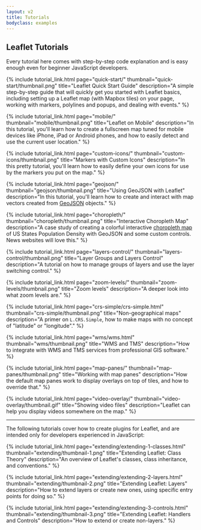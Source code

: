 ```yaml
---
layout: v2
title: Tutorials
bodyclass: examples
---
```


## Leaflet Tutorials

Every tutorial here comes with step-by-step code explanation and is easy enough even for beginner JavaScript developers.


{% include tutorial_link.html
page="quick-start/"
thumbnail="quick-start/thumbnail.png"
title="Leaflet Quick Start Guide"
description="A simple step-by-step guide that will quickly get you started with Leaflet basics, including setting up a Leaflet map (with Mapbox tiles) on your page, working with markers, polylines and popups, and dealing with events."
%}


{% include tutorial_link.html
page="mobile/"
thumbnail="mobile/thumbnail.png"
title="Leaflet on Mobile"
description="In this tutorial, you'll learn how to create a fullscreen map tuned for mobile devices like iPhone, iPad or Android phones, and how to easily detect and use the current user location."
%}


{% include tutorial_link.html
page="custom-icons/"
thumbnail="custom-icons/thumbnail.png"
title="Markers with Custom Icons"
description="In this pretty tutorial, you'll learn how to easily define your own icons for use by the markers you put on the map."
%}


{% include tutorial_link.html
page="geojson/"
thumbnail="geojson/thumbnail.png"
title="Using GeoJSON with Leaflet"
description="In this tutorial, you'll learn how to create and interact with map vectors created from [GeoJSON](http://geojson.org/) objects."
%}


{% include tutorial_link.html
page="choropleth/"
thumbnail="choropleth/thumbnail.png"
title="Interactive Choropleth Map"
description="A case study of creating a colorful interactive [choropleth map](http://en.wikipedia.org/wiki/Choropleth_map) of US States Population Density with GeoJSON and some custom controls. News websites will love this."
%}


{% include tutorial_link.html
page="layers-control/"
thumbnail="layers-control/thumbnail.png"
title="Layer Groups and Layers Control"
description="A tutorial on how to manage groups of layers and use the layer switching control."
%}


{% include tutorial_link.html
page="zoom-levels/"
thumbnail="zoom-levels/thumbnail.png"
title="Zoom levels"
description="A deeper look into what zoom levels are."
%}

{% include tutorial_link.html
page="crs-simple/crs-simple.html"
thumbnail="crs-simple/thumbnail.png"
title="Non-geographical maps"
description="A primer on `L.CRS.Simple`, how to make maps with no concept of \"latitude\" or \"longitude\"."
%}


{% include tutorial_link.html
page="wms/wms.html"
thumbnail="wms/thumbnail.png"
title="WMS and TMS"
description="How to integrate with WMS and TMS services from professional GIS software."
%}


{% include tutorial_link.html
page="map-panes/"
thumbnail="map-panes/thumbnail.png"
title="Working with map panes"
description="How the default map panes work to display overlays on top of tiles, and how to override that."
%}


{% include tutorial_link.html
page="video-overlay/"
thumbnail="video-overlay/thumbnail.gif"
title="Showing video files"
description="Leaflet can help you display videos somewhere on the map."
%}

***

The following tutorials cover how to create plugins for Leaflet, and are intended only for developers experienced in JavaScript:


{% include tutorial_link.html
page="extending/extending-1-classes.html"
thumbnail="extending/thumbnail-1.png"
title="Extending Leaflet: Class Theory"
description="An overview of Leaflet's classes, class inheritance, and conventions."
%}


{% include tutorial_link.html
page="extending/extending-2-layers.html"
thumbnail="extending/thumbnail-2.png"
title="Extending Leaflet: Layers"
description="How to extend layers or create new ones, using specific entry points for doing so."
%}


{% include tutorial_link.html
page="extending/extending-3-controls.html"
thumbnail="extending/thumbnail-3.png"
title="Extending Leaflet: Handlers and Controls"
description="How to extend or create non-layers."
%}
